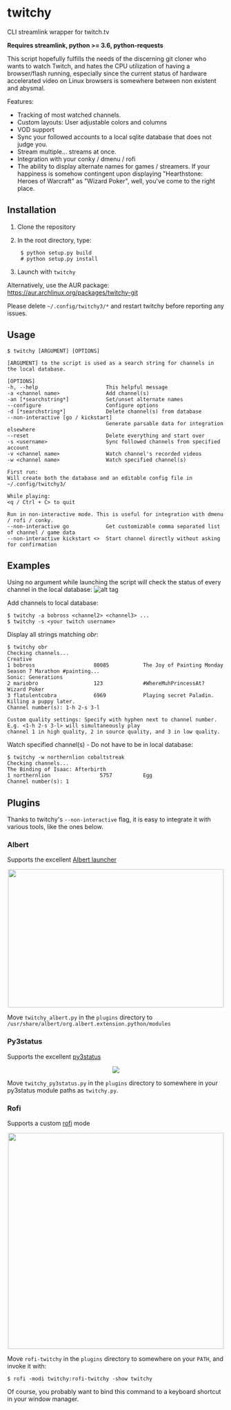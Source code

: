 # twitchy
CLI streamlink wrapper for twitch.tv

**Requires streamlink, python >= 3.6, python-requests**

This script hopefully fulfills the needs of the discerning git cloner who wants to watch Twitch, and hates the CPU utilization of having a browser/flash running, especially since the current status of hardware accelerated video on Linux browsers is somewhere between non existent and abysmal.

Features:
* Tracking of most watched channels.
* Custom layouts: User adjustable colors and columns
* VOD support
* Sync your followed accounts to a local sqlite database that does not judge you.
* Stream multiple... streams at once.
* Integration with your conky / dmenu / rofi
* The ability to display alternate names for games / streamers. If your happiness is somehow contingent upon displaying "Hearthstone: Heroes of Warcraft" as "Wizard Poker", well, you've come to the right place.

## Installation
1. Clone the repository
2. In the root directory, type:

        $ python setup.py build
        # python setup.py install

3. Launch with `twitchy`

Alternatively, use the AUR package:
https://aur.archlinux.org/packages/twitchy-git

Please delete `~/.config/twitchy3/*` and restart twitchy before reporting any issues.

## Usage

    $ twitchy [ARGUMENT] [OPTIONS]

    [ARGUMENT] to the script is used as a search string for channels in the local database.

    [OPTIONS]
    -h, --help                      This helpful message
    -a <channel name>               Add channel(s)
    -an [*searchstring*]            Set/unset alternate names
    --configure                     Configure options
    -d [*searchstring*]             Delete channel(s) from database
    --non-interactive [go / kickstart]
                                    Generate parsable data for integration elsewhere
    --reset                         Delete everything and start over
    -s <username>                   Sync followed channels from specified account
    -v <channel name>               Watch channel's recorded videos
    -w <channel name>               Watch specified channel(s)

    First run:
    Will create both the database and an editable config file in ~/.config/twitchy3/

    While playing:
    <q / Ctrl + C> to quit

    Run in non-interactive mode. This is useful for integration with dmenu / rofi / conky.
    --non-interactive go            Get customizable comma separated list of channel / game data
    --non-interactive kickstart <>  Start channel directly without asking for confirmation

## Examples

Using no argument while launching the script will check the status of every channel in the local database:
![alt tag](https://i.imgur.com/1Id6J7G.png)

Add channels to local database:

    $ twitchy -a bobross <channel2> <channel3> ...
    $ twitchy -s <your twitch username>

Display all strings matching *obr*:

    $ twitchy obr
    Checking channels...
    Creative
    1 bobross                   80085           The Joy of Painting Monday Season 7 Marathon #painting...
    Sonic: Generations
    2 mariobro                  123             #WhereMuhPrincessAt?
    Wizard Poker
    3 flatulentcobra            6969            Playing secret Paladin. Killing a puppy later.
    Channel number(s): 1-h 2-s 3-l

    Custom quality settings: Specify with hyphen next to channel number.
    E.g. <1-h 2-s 3-l> will simultaneously play
    channel 1 in high quality, 2 in source quality, and 3 in low quality.

Watch specified channel(s) - Do not have to be in local database:

    $ twitchy -w northernlion cobaltstreak
    Checking channels...
    The Binding of Isaac: Afterbirth
    1 northernlion                5757          Egg
    Channel number(s): 1

## Plugins

Thanks to twitchy's `--non-interactive` flag, it is easy to integrate it
with various tools, like the ones below.

### Albert

Supports the excellent [Albert launcher](https://github.com/albertlauncher/albert)
<p align="center">
  <img width="500" height="320" src="https://i.imgur.com/JRp00ie.png">
</p>

Move `twitchy_albert.py` in the `plugins` directory to `/usr/share/albert/org.albert.extension.python/modules`

### Py3status

Supports the excellent [py3status](https://github.com/ultrabug/py3status)
<p align="center">
  <img src="https://user-images.githubusercontent.com/852504/53009602-84416280-3401-11e9-9f95-c2b2ce58f711.png" />
</p>

Move `twitchy_py3status.py` in the `plugins` directory to somewhere
in your py3status module paths as `twitchy.py`.

### Rofi

Supports a custom [rofi](https://github.com/DaveDavenport/rofi) mode
<p align="center">
  <img width="500" src="http://apetresc-screenshot.s3.amazonaws.com/2018-01-04-23.21.42.png" />
</p>

Move `rofi-twitchy` in the `plugins` directory to somewhere on your
`PATH`, and invoke it with:

```
$ rofi -modi twitchy:rofi-twitchy -show twitchy
```

Of course, you probably want to bind this command to a keyboard shortcut
in your window manager.
